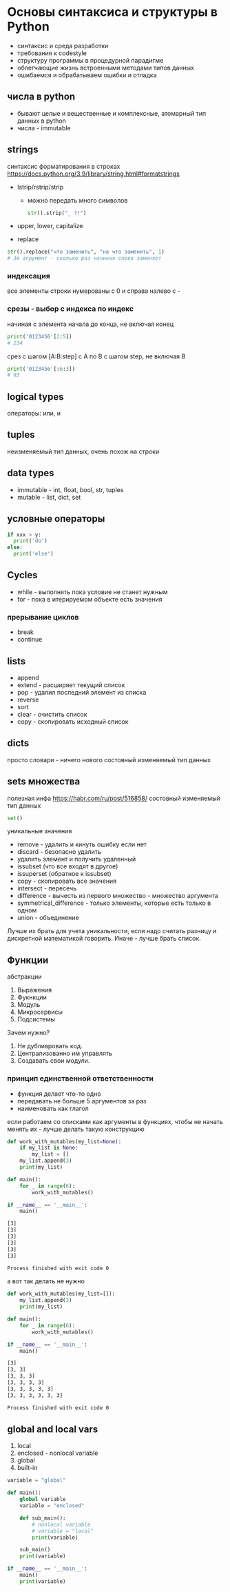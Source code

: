 # Основы синтаксиса и структуры в Python

* синтаксис и среда разработки
* требования к codestyle
* структуру программы в процедурной парадигме
* облегчающие жизнь встроенными методами типов данных
* ошибаемся и обрабатываем ошибки и отладка

## числа в python

* бывают целые и вещественные и комплексные, атомарный тип данных в python
* числа - immutable

## strings

синтаксис форматирования в строках <https://docs.python.org/3.9/library/string.html#formatstrings>

* lstrip/rstrip/strip
  * можно передать много символов

    ```python
    str().strip("_ ?!")
    ```

* upper, lower, capitalize
* replace

```python
str().replace("что заменить", "на что заменить", 1)
# 3й агрумент - сколько раз начиная слева заменяет
```

### индексация

все элементы строки нумерованы с 0 и справа налево с -

### срезы - выбор с индекса по индекс

начиная с элемента начала до конца, не включая конец

```python
print('0123456'[2:5])
# 234
```

срез с шагом [A:B:step] с A по B с шагом step, не включая B

```python
print('0123456'[:6:3])
# 03
```

## logical types

операторы: или, и

## tuples

неизменяемый тип данных, очень похож на строки

## data types

* immutable - int, float, bool, str, tuples
* mutable - list, dict, set

## условные операторы

```python
if xxx > y:
  print('do')
else:
  print('else')
```

## Cycles

* while - выполнять пока условие не станет нужным
* for - пока в итерируемом объекте есть значения

### прерывание циклов

* break
* continue

## lists

* append
* extend - расширяет текущий список
* pop - удалил последний элемент из списка
* reverse
* sort
* clear - очистить список
* copy - скопировать исходный список

## dicts

просто словари - ничего нового
состовный изменяемый тип данных

## sets множества

полезная инфа <https://habr.com/ru/post/516858/>
состовный изменяемый тип данных

 ```python
 set()
 ```

уникальные значения

* remove - удалить и кинуть ошибку если нет
* discard -  безопасно удалить
* удалить элемент и получить удаленный
* issubset (что все входят в другое)
* issuperset (обратное к issubset)
* copy - скопировать все значения
* intersect - пересечь
* difference - вычесть из первого множество - множество аргумента
* symmetrical_difference - только элементы, которые  есть только в одном
* union - объединение

Лучше их брать для учета уникальности, если надо считать разницу и дискретной математикой говорить. Иначе - лучше брать список.

## Функции

абстракции

1. Выражения
2. Фукнкции
3. Модуль
4. Микросервисы
5. Подсистемы

Зачем нужно?

1. Не дубливровать код.
2. Централизованно им управлять
3. Создавать свои модули.

### принцип единственной ответственности

* функция делает что-то одно
* передавать не больше 5 аргументов за раз
* наименовать как глагол

если работаем со списками как аргументы в функциях, чтобы не начать менять их - лучше делать такую конструкцию

```python
def work_with_mutables(my_list=None):
    if my_list is None:
        my_list = []
    my_list.append(3)
    print(my_list)

def main():
    for _ in range(6):
        work_with_mutables()

if __name__ == '__main__':
    main()
```

```bash
[3]
[3]
[3]
[3]
[3]
[3]

Process finished with exit code 0
```

а вот так делать не нужно

```python
def work_with_mutables(my_list=[]):
    my_list.append(3)
    print(my_list)

def main():
    for _ in range(6):
        work_with_mutables()

if __name__ == '__main__':
    main()
```

```bash
[3]
[3, 3]
[3, 3, 3]
[3, 3, 3, 3]
[3, 3, 3, 3, 3]
[3, 3, 3, 3, 3, 3]

Process finished with exit code 0
```

## global and local vars

1. local
2. enclosed - nonlocal variable
3. global
4. built-in

```python
variable = "global"

def main():
    global variable
    variable = "enclosed"

    def sub_main():
        # nonlocal variable
        # variable = "local"
        print(variable)

    sub_main()
    print(variable)

if __name__ == '__main__':
    main()
    print(variable)
```
